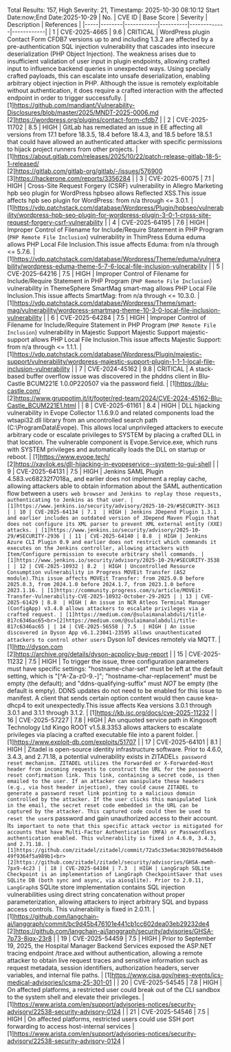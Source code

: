 Total Results: 157, High Severity: 21, Timestamp: 2025-10-30 08:10:12
Start Date:now;End Date:2025-10-29
| No. | CVE ID | Base Score | Severity | Description | References |
|-----|--------|------------|----------|-------------|------------|
| 1 | CVE-2025-4665 | 9.6  | CRITICAL | WordPress plugin Contact Form CFDB7 versions up to and including 1.3.2 are affected by a pre-authentication SQL injection vulnerability that cascades into insecure deserialization (PHP Object Injection). The weakness arises due to insufficient validation of user input in plugin endpoints, allowing crafted input to influence backend queries in unexpected ways. Using specially crafted payloads, this can escalate into unsafe deserialization, enabling arbitrary object injection in PHP. Although the issue is remotely exploitable without authentication, it does require a crafted interaction with the affected endpoint in order to trigger successfully. | [1]https://github.com/mandiant/Vulnerability-Disclosures/blob/master/2025/MNDT-2025-0006.md<br>[2]https://wordpress.org/plugins/contact-form-cfdb7 |
| 2 | CVE-2025-11702 | 8.5  | HIGH | GitLab has remediated an issue in EE affecting all versions from 17.1 before 18.3.5, 18.4 before 18.4.3, and 18.5 before 18.5.1 that could have allowed an authenticated attacker with specific permissions to hijack project runners from other projects. | [1]https://about.gitlab.com/releases/2025/10/22/patch-release-gitlab-18-5-1-released/<br>[2]https://gitlab.com/gitlab-org/gitlab/-/issues/576900<br>[3]https://hackerone.com/reports/3356284 |
| 3 | CVE-2025-60075 | 7.1  | HIGH | Cross-Site Request Forgery (CSRF) vulnerability in Allegro Marketing hpb seo plugin for WordPress hpbseo allows Reflected XSS.This issue affects hpb seo plugin for WordPress: from n/a through <= 3.0.1. | [1]https://vdp.patchstack.com/database/Wordpress/Plugin/hpbseo/vulnerability/wordpress-hpb-seo-plugin-for-wordpress-plugin-3-0-1-cross-site-request-forgery-csrf-vulnerability |
| 4 | CVE-2025-64195 | 7.6  | HIGH | Improper Control of Filename for Include/Require Statement in PHP Program (`PHP Remote File Inclusion`) vulnerability in ThimPress Eduma eduma allows PHP Local File Inclusion.This issue affects Eduma: from n/a through <= 5.7.6. | [1]https://vdp.patchstack.com/database/Wordpress/Theme/eduma/vulnerability/wordpress-eduma-theme-5-7-6-local-file-inclusion-vulnerability |
| 5 | CVE-2025-64216 | 7.5  | HIGH | Improper Control of Filename for Include/Require Statement in PHP Program (`PHP Remote File Inclusion`) vulnerability in ThemeSphere SmartMag smart-mag allows PHP Local File Inclusion.This issue affects SmartMag: from n/a through <= 10.3.0. | [1]https://vdp.patchstack.com/database/Wordpress/Theme/smart-mag/vulnerability/wordpress-smartmag-theme-10-3-0-local-file-inclusion-vulnerability |
| 6 | CVE-2025-64284 | 7.5  | HIGH | Improper Control of Filename for Include/Require Statement in PHP Program (`PHP Remote File Inclusion`) vulnerability in Majestic Support Majestic Support majestic-support allows PHP Local File Inclusion.This issue affects Majestic Support: from n/a through <= 1.1.1. | [1]https://vdp.patchstack.com/database/Wordpress/Plugin/majestic-support/vulnerability/wordpress-majestic-support-plugin-1-1-1-local-file-inclusion-vulnerability |
| 7 | CVE-2024-45162 | 9.8  | CRITICAL | A stack-based buffer overflow issue was discovered in the phddns client in Blu-Castle BCUM221E 1.0.0P220507 via the password field. | [1]https://blu-castle.com/<br>[2]https://www.gruppotim.it/it/footer/red-team/2024/CVE-2024-45162-Blu-Castle_BCUM221E1.html |
| 8 | CVE-2025-61161 | 8.4  | HIGH | DLL hijacking vulnerability in Evope Collector 1.1.6.9.0 and related components load the wtsapi32.dll library from an uncontrolled search path (C:\ProgramData\Evope). This allows local unprivileged attackers to execute arbitrary code or escalate privileges to SYSTEM by placing a crafted DLL in that location. The vulnerable component is Evope.Service.exe, which runs with SYSTEM privileges and automatically loads the DLL on startup or reboot. | [1]https://www.evope.tech/<br>[2]https://xavilok.es/dll-hijacking-in-evopeservice--system-to-gui-shell |
| 9 | CVE-2025-64131 | 7.5  | HIGH | Jenkins SAML Plugin 4.583.vc68232f7018a_ and earlier does not implement a replay cache, allowing attackers able to obtain information about the SAML authentication flow between a user`s web browser and Jenkins to replay those requests, authenticating to Jenkins as that user. | [1]https://www.jenkins.io/security/advisory/2025-10-29/#SECURITY-3613 |
| 10 | CVE-2025-64134 | 7.1  | HIGH | Jenkins JDepend Plugin 1.3.1 and earlier includes an outdated version of JDepend Maven Plugin that does not configure its XML parser to prevent XML external entity (XXE) attacks. | [1]https://www.jenkins.io/security/advisory/2025-10-29/#SECURITY-2936 |
| 11 | CVE-2025-64140 | 8.8  | HIGH | Jenkins Azure CLI Plugin 0.9 and earlier does not restrict which commands it executes on the Jenkins controller, allowing attackers with Item/Configure permission to execute arbitrary shell commands. | [1]https://www.jenkins.io/security/advisory/2025-10-29/#SECURITY-3538 |
| 12 | CVE-2025-10932 | 8.2  | HIGH | Uncontrolled Resource Consumption vulnerability in Progress MOVEit Transfer (AS2 module).This issue affects MOVEit Transfer: from 2025.0.0 before 2025.0.3, from 2024.1.0 before 2024.1.7, from 2023.1.0 before 2023.1.16. | [1]https://community.progress.com/s/article/MOVEit-Transfer-Vulnerability-CVE-2025-10932-October-29-2025 |
| 13 | CVE-2025-61429 | 8.8  | HIGH | An issue in NCR Atleos Terminal Manager (ConfigApp) v3.4.0 allows attackers to escalate privileges via a crafted request. | [1]https://medium.com/@sulaimanalabduli/title-817c6346ac65<br>[2]https://medium.com/@sulaimanalabduli/title-817c6346ac65 |
| 14 | CVE-2025-56558 | 7.5  | HIGH | An issue discovered in Dyson App v6.1.23041-23595 allows unauthenticated attackers to control other users` Dyson IoT devices remotely via MQTT. | [1]http://dyson.com<br>[2]https://archive.org/details/dyson-acpolicy-bug-report |
| 15 | CVE-2025-11232 | 7.5  | HIGH | To trigger the issue, three configuration parameters must have specific settings: "hostname-char-set" must be left at the default setting, which is "[^A-Za-z0-9.-]"; "hostname-char-replacement" must be empty (the default); and "ddns-qualifying-suffix" must *NOT* be empty (the default is empty). DDNS updates do not need to be enabled for this issue to manifest. A client that sends certain option content would then cause kea-dhcp4 to exit unexpectedly.This issue affects Kea versions 3.0.1 through 3.0.1 and 3.1.1 through 3.1.2. | [1]https://kb.isc.org/docs/cve-2025-11232 |
| 16 | CVE-2025-57227 | 7.8  | HIGH | An unquoted service path in Kingosoft Technology Ltd Kingo ROOT v1.5.8.3353 allows attackers to escalate privileges via placing a crafted executable file into a parent folder. | [1]https://www.exploit-db.com/exploits/51707 |
| 17 | CVE-2025-64101 | 8.1  | HIGH | Zitadel is open-source identity infrastructure software. Prior to 4.6.0, 3.4.3, and 2.71.18, a potential vulnerability exists in ZITADEL`s password reset mechanism. ZITADEL utilizes the Forwarded or X-Forwarded-Host header from incoming requests to construct the URL for the password reset confirmation link. This link, containing a secret code, is then emailed to the user. If an attacker can manipulate these headers (e.g., via host header injection), they could cause ZITADEL to generate a password reset link pointing to a malicious domain controlled by the attacker. If the user clicks this manipulated link in the email, the secret reset code embedded in the URL can be captured by the attacker. This captured code could then be used to reset the user`s password and gain unauthorized access to their account. It`s important to note that this specific attack vector is mitigated for accounts that have Multi-Factor Authentication (MFA) or Passwordless authentication enabled. This vulnerability is fixed in 4.6.0, 3.4.3, and 2.71.18. | [1]https://github.com/zitadel/zitadel/commit/72a5c33e6ac302b978d564bd049f9364f5a989b1<br>[2]https://github.com/zitadel/zitadel/security/advisories/GHSA-mwmh-7px9-4c23 |
| 18 | CVE-2025-64104 | 7.3  | HIGH | LangGraph SQLite Checkpoint is an implementation of LangGraph CheckpointSaver that uses SQLite DB (both sync and async, via aiosqlite). Prior to 2.0.11, LangGraph`s SQLite store implementation contains SQL injection vulnerabilities using direct string concatenation without proper parameterization, allowing attackers to inject arbitrary SQL and bypass access controls. This vulnerability is fixed in 2.0.11. | [1]https://github.com/langchain-ai/langgraph/commit/bc9d45b476101e441cb1cc602dea03eb29232de4<br>[2]https://github.com/langchain-ai/langgraph/security/advisories/GHSA-7p73-8jqx-23r8 |
| 19 | CVE-2025-54459 | 7.5  | HIGH | Prior to September 19, 2025, the Hospital Manager Backend Services exposed the ASP.NET tracing endpoint /trace.axd without authentication, allowing a remote attacker to obtain live request traces and sensitive information such as request metadata, session identifiers, authorization headers, server variables, and internal file paths. | [1]https://www.cisa.gov/news-events/ics-medical-advisories/icsma-25-301-01 |
| 20 | CVE-2025-54545 | 7.8  | HIGH | On affected platforms, a restricted user could break out of the CLI sandbox to the system shell and elevate their privileges. | [1]https://www.arista.com/en/support/advisories-notices/security-advisory/22538-security-advisory-0124 |
| 21 | CVE-2025-54546 | 7.5  | HIGH | On affected platforms, restricted users could use SSH port forwarding to access host-internal services | [1]https://www.arista.com/en/support/advisories-notices/security-advisory/22538-security-advisory-0124 |
